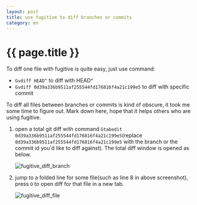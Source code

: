 ```yaml
---
layout: post
title: use fugitive to diff branches or commits
category: en
---
```


{{ page.title }}
================

To diff one file with fugitive is quite easy, just use command:

* `Gvdiff HEAD^` to diff with HEAD^
* `Gvdiff 0d39a336b9511af255544fd176816f4a21c199e5` to diff with specific commit

To diff all files between branches or commits is kind of obscure, it took me some time to figure out. Mark down here, hope that it helps others who are using fugitive.


1. open a total git diff with command `Gtabedit 0d39a336b9511af255544fd176816f4a21c199e5`(replace `0d39a336b9511af255544fd176816f4a21c199e5` with the branch or the commit id you'd like to diff against). The total diff window is opened as below.

    ![fugitive_diff_branch](https://cloud.githubusercontent.com/assets/288207/16300099/adbf9b88-3970-11e6-94dc-ed8a220a591a.png)

1. jump to a folded line for some file(such as line 8 in above screenshot), press `O` to open diff for that file in a new tab.

    ![fugitive_diff_file](https://cloud.githubusercontent.com/assets/288207/16300100/b03f54f2-3970-11e6-9782-8ca01b48657d.png)
